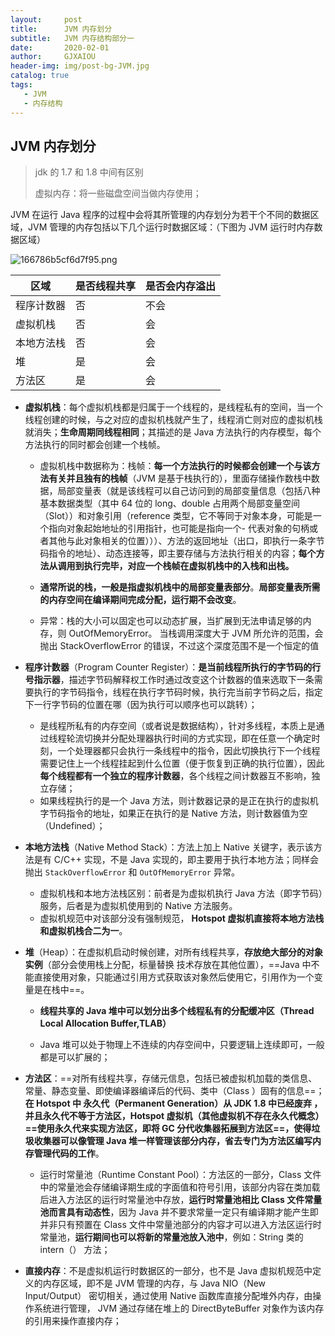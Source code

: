 ```yaml
---
layout:     post
title:      JVM 内存划分
subtitle:   JVM 内存结构部分一
date:       2020-02-01
author:     GJXAIOU
header-img: img/post-bg-JVM.jpg
catalog: true
tags:
   - JVM
   - 内存结构 
---
```


##  JVM 内存划分

> jdk 的 1.7 和 1.8 中间有区别
>
> 虚拟内存：将一些磁盘空间当做内存使用；

JVM 在运行 Java 程序的过程中会将其所管理的内存划分为若干个不同的数据区域，JVM 管理的内存包括以下几个运行时数据区域：（下图为 JVM 运行时内存数据区域）

![166786b5cf6d7f95.png](https://i.loli.net/2020/03/08/pYvXMSEr2ufRAtL.png)

| 区域       | 是否线程共享 | 是否会内存溢出 |
| ---------- | ------------ | -------------- |
| 程序计数器 | 否           | 不会           |
| 虚拟机栈   | 否           | 会             |
| 本地方法栈 | 否           | 会             |
| 堆         | 是           | 会             |
| 方法区     | 是           | 会             |

- **虚拟机栈**：每个虚拟机栈都是归属于一个线程的，是线程私有的空间，当一个线程创建的时候，与之对应的虚拟机栈就产生了，线程消亡则对应的虚拟机栈就消失；**生命周期同线程相同**；其描述的是 Java 方法执行的内存模型，每个方法执行的同时都会创建一个栈帧。

    - 虚拟机栈中数据称为：栈帧：**每一个方法执行的时候都会创建一个与该方法有关并且独有的栈帧**（JVM 是基于栈执行的），里面存储操作数栈中数据，局部变量表（就是该线程可以自己访问到的局部变量信息（包括八种基本数据类型（其中 64 位的 long、double 占用两个局部变量空间（Slot））和对象引用（reference 类型，它不等同于对象本身，可能是一个指向对象起始地址的引用指针，也可能是指向一个-  代表对象的句柄或者其他与此对象相关的位置）））、方法的返回地址（出口，即执行一条字节码指令的地址）、动态连接等，即主要存储与方法执行相关的内容；**每个方法从调用到执行完毕，对应一个栈帧在虚拟机栈中的入栈和出栈。** 

    - **通常所说的栈，一般是指虚拟机栈中的局部变量表部分**。**局部变量表所需的内存空间在编译期间完成分配，运行期不会改变**。 

    - 异常：栈的大小可以固定也可以动态扩展，当扩展到无法申请足够的内存，则 OutOfMemoryError。 当栈调用深度大于 JVM 所允许的范围，会抛出 StackOverflowError 的错误，不过这个深度范围不是一个恒定的值

        

- **程序计数器**（Program Counter Register）：**是当前线程所执行的字节码的行号指示器**，描述字节码解释权工作时通过改变这个计数器的值来选取下一条需要执行的字节码指令，线程在执行字节码时候，执行完当前字节码之后，指定下一行字节码的位置在哪（因为执行可以顺序也可以跳转）；

    - 是线程所私有的内存空间（或者说是数据结构），针对多线程，本质上是通过线程轮流切换并分配处理器执行时间的方式实现，即在任意一个确定时刻，一个处理器都只会执行一条线程中的指令，因此切换执行下一个线程需要记住上一个线程挂起到什么位置（便于恢复到正确的执行位置），因此**每个线程都有一个独立的程序计数器**，各个线程之间计数器互不影响，独立存储；
    - 如果线程执行的是一个 Java  方法，则计数器记录的是正在执行的虚拟机字节码指令的地址，如果正在执行的是 Native 方法，则计数器值为空（Undefined）；

- **本地方法栈**（Native Method Stack）：方法上加上 Native 关键字，表示该方法是有 C/C++ 实现，不是 Java 实现的，即主要用于执行本地方法；同样会抛出 `StackOverflowError` 和 `OutOfMemoryError` 异常。

    - 虚拟机栈和本地方法栈区别：前者是为虚拟机执行 Java 方法（即字节码）服务，后者是为虚拟机使用到的 Native 方法服务。
    - 虚拟机规范中对该部分没有强制规范， **Hotspot 虚拟机直接将本地方法栈和虚拟机栈合二为一**。

- **堆**（Heap）：在虚拟机启动时候创建，对所有线程共享，**存放绝大部分的对象实例**（部分会使用栈上分配，标量替换 技术存放在其他位置），==Java 中不能直接使用对象，只能通过引用方式获取该对象然后使用它，引用作为一个变量是在栈中==。

    - **线程共享的 Java 堆中可以划分出多个线程私有的分配缓冲区（Thread Local Allocation Buffer,TLAB）**

    - Java 堆可以处于物理上不连续的内存空间中，只要逻辑上连续即可，一般都是可以扩展的；

- **方法区**：==对所有线程共享，存储元信息，包括已被虚拟机加载的类信息、常量、静态变量、即使编译器编译后的代码、类中（Class ）固有的信息==；**在 Hotspot 中 永久代（Permanent Generation）从 JDK 1.8 中已经废弃 ，并且永久代不等于方法区，Hotspot 虚拟机（其他虚拟机不存在永久代概念）==使用永久代来实现方法区，即将 GC 分代收集器拓展到方法区==，使得垃圾收集器可以像管理 Java 堆一样管理该部分内存，省去专门为方法区编写内存管理代码的工作**。

    - 运行时常量池（Runtime Constant Pool）：方法区的一部分，Class 文件中的常量池会存储编译期生成的字面值和符号引用，该部分内容在类加载后进入方法区的运行时常量池中存放，**运行时常量池相比 Class 文件常量池而言具有动态性**，因为 Java 并不要求常量一定只有编译期才能产生即并非只有预置在 Class 文件中常量池部分的内容才可以进入方法区运行时常量池，**运行期间也可以将新的常量池放入池中**，例如：String 类的 intern（） 方法；

- **直接内存**：不是虚拟机运行时数据区的一部分，也不是 Java 虚拟机规范中定义的内存区域，即不是 JVM 管理的内存，与 Java NIO（New Input/Output） 密切相关，通过使用 Native 函数库直接分配堆外内存，由操作系统进行管理， JVM 通过存储在堆上的 DirectByteBuffer 对象作为该内存的引用来操作直接内存；